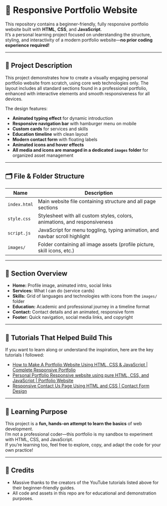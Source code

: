 # 🌟 Responsive Portfolio Website

This repository contains a beginner-friendly, fully responsive portfolio website built with **HTML**, **CSS**, and **JavaScript**.  
It’s a personal learning project focused on understanding the structure, styling, and interactivity of a modern portfolio website—**no prior coding experience required!**

---

## 📌 Project Description

This project demonstrates how to create a visually engaging personal portfolio website from scratch, using core web technologies only. The layout includes all standard sections found in a professional portfolio, enhanced with interactive elements and smooth responsiveness for all devices.

The design features:
- **Animated typing effect** for dynamic introduction
- **Responsive navigation bar** with hamburger menu on mobile
- **Custom cards** for services and skills
- **Education timeline** with clean layout
- **Modern contact form** with floating labels
- **Animated icons and hover effects**
- **All media and icons are managed in a dedicated `images` folder** for organized asset management

---

## 🗂️ File & Folder Structure

| Name          | Description                                                                           |
|---------------|---------------------------------------------------------------------------------------|
| `index.html`  | Main website file containing structure and all page sections                          |
| `style.css`   | Stylesheet with all custom styles, colors, animations, and responsiveness             |
| `script.js`   | JavaScript for menu toggling, typing animation, and navbar scroll highlight           |
| `images/`     | Folder containing all image assets (profile picture, skill icons, etc.)               |

---

## 🔹 Section Overview

- **Home:** Profile image, animated intro, social links
- **Services:** What I can do (service cards)
- **Skills:** Grid of languages and technologies with icons from the `images/` folder
- **Education:** Academic and professional journey in a timeline format
- **Contact:** Contact details and an animated, responsive form
- **Footer:** Quick navigation, social media links, and copyright

---

## 🚀 Tutorials That Helped Build This

If you want to learn along or understand the inspiration, here are the key tutorials I followed:

- [How to Make A Portfolio Website Using HTML, CSS & JavaScript | Complete Responsive Portfolio](https://youtu.be/DkrfsFB_nms?si=BkgKgHuzbpfQyAUH)
- [Personal Portfolio Responsive website using pure HTML, CSS, and JavaScript | Portfolio Website](https://youtu.be/iuxTXPluP8E?si=QD4a6RUQ6c6cxG2P)
- [Responsive Contact Us Page Using HTML and CSS | Contact Form Design](https://youtu.be/m-9qPXHiig8?si=aYO84PCyYG0UUr3A)

---

## 🌱 Learning Purpose

This project is a **fun, hands-on attempt to learn the basics** of web development.  
I’m not a professional coder—this portfolio is my sandbox to experiment with HTML, CSS, and JavaScript.  
If you’re learning too, feel free to explore, copy, and adapt the code for your own practice!

---

## 📝 Credits

- Massive thanks to the creators of the YouTube tutorials listed above for their beginner-friendly guides.
- All code and assets in this repo are for educational and demonstration purposes.

